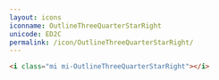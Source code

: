 ```yaml
---
layout: icons
iconname: OutlineThreeQuarterStarRight
unicode: ED2C
permalink: /icon/OutlineThreeQuarterStarRight/
---
```


``` html
<i class="mi mi-OutlineThreeQuarterStarRight"></i>
```
